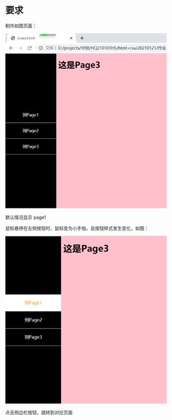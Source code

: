 # 要求
制作如图页面：

![](./img/default.png)

默认情况显示 page1

鼠标悬停在左侧按钮时，鼠标变为小手指，且按钮样式发生变化，如图：

![](./img/active.png)

点击侧边栏按钮，跳转到对应页面